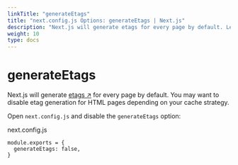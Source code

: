 ```yaml
---
linkTitle: "generateEtags"
title: "next.config.js Options: generateEtags | Next.js"
description: "Next.js will generate etags for every page by default. Learn more about how to disable etag generation here."
weight: 10
type: docs
---
```


# generateEtags

Next.js will generate [etags ↗](https://en.wikipedia.org/wiki/HTTP_ETag) for every page by default. You may want to disable etag generation for HTML pages depending on your cache strategy.

Open `next.config.js` and disable the `generateEtags` option:


next.config.js
```
module.exports = {
  generateEtags: false,
}
```
